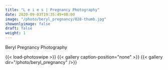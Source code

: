 ```yaml
---
title: "L e i e s | Pregnancy Photography"
date: 2020-09-03T19:35:49+08:00
image: "/photo/beryl_pregnancy/028-thumb.jpg"
showonlyimage: false
draft: false
weight: 1
---
```

Beryl Pregnancy Photography
<!--more-->
{{< load-photoswipe >}} 
{{< gallery caption-position="none" >}}
{{< gallery dir="/photo/beryl_pregnancy" />}}